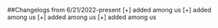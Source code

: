 ##Changelogs from 6/21/2022-present
[+] added among us
[+] added among us
[+] added among us
[+] added among us
